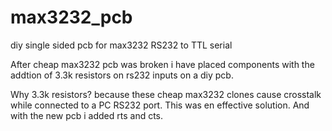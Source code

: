 # max3232_pcb
diy single sided pcb for max3232 RS232 to TTL serial

After cheap max3232 pcb was broken i have placed components with the addtion of 3.3k resistors on rs232 inputs on a diy pcb.

Why 3.3k resistors? because these cheap max3232 clones cause crosstalk while connected to a PC RS232 port. 
This was en effective solution. And with the new pcb i added rts and cts.
